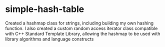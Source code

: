 # simple-hash-table
Created a hashmap class for strings, including building my own hashing function. I also created a custom random access iterator class compatible with C++ Standard Template Library, allowing the hashmap to be used with library algorithms and language constructs
